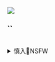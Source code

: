 ![](https://img.gzhuibei.com/images/img/18713/(*).jpg)
### ``

![]()

<details><summary>慎入🔞NSFW</summary>

Not Safe For Work
![](https://upload.wikimedia.org/wikipedia/commons/thumb/d/d3/Biohazard_Symbol_Specification.png/210px-Biohazard_Symbol_Specification.png)

<details><summary><b>风险自理Use At Your Own Risk🈲</summary>

### COSER美女] 小姐姐白银 - 透明旗袍 写真套图
https://www.meitulu.com/item/19852.html
![](https://img.gzhuibei.com/images/img/19852/1.jpg)

### MiiTao蜜桃社] Vol.009 尤物@Banny写真套图
https://www.meitulu.com/item/7690.html
![](https://img.gzhuibei.com/images/img/7690/1.jpg)

### XiuRen秀人网] No.262 刘飞儿Faye ~ 泰国写真
https://www.meitulu.com/item/7651.html
![](https://img.gzhuibei.com/images/img/7651/6.jpg)

### MiStar魅妍社] Vol.144 Abby李雅 - 网红嫩模写真套图
https://www.meitulu.com/item/9663.html
![](https://img.gzhuibei.com/images/img/9663/22.jpg)

### XiuRen秀人网] No.730 熙芝 - 日系轻熟女风 写真图片
https://www.meitulu.com/item/10483.html
![](https://img.gzhuibei.com/images/img/10483/1.jpg)

### XIUREN秀人] No.1424 新人模特@乔巧妩媚妖娆大美女第二弹
https://www.meitulu.com/item/18472.html
![](https://img.gzhuibei.com/images/img/18472/1.jpg)

### CosPlay美女] NAGISA魔物喵 - 乳牛 写真套图
https://www.meitulu.com/item/19961.html
![](https://img.gzhuibei.com/images/img/19961/1.jpg)

### DKGirl御女郎] Vol.067 梅哥 - 美乳美臀美腿的诱惑
https://www.meitulu.com/item/14551.html
![](https://img.gzhuibei.com/images/img/14551/1.jpg)

### TouTiao头条女神] 药药&筱慧 - 家有美奴②
https://www.meitulu.com/item/13601.html
![](https://img.gzhuibei.com/images/img/13601/3.jpg)
![](https://img.gzhuibei.com/images/img/13601/4.jpg)

### HERESY] 林檎蜜紀 《Garou Densetsu》Shiranui Mai
https://www.meitulu.com/item/16964.html
![](https://img.gzhuibei.com/images/img/16964/1.jpg)

### XiuRen秀人网] No.1002 模特萌汉药baby首部写真
https://www.meitulu.com/item/14675.html
![](https://img.gzhuibei.com/images/img/14675/6.jpg)
![](https://img.gzhuibei.com/images/img/14675/16.jpg)
![](https://img.gzhuibei.com/images/img/14675/17.jpg)
![](https://img.gzhuibei.com/images/img/14675/26.jpg)
![](https://img.gzhuibei.com/images/img/14675/27.jpg)

### HuaYan花の颜] Vol.041 芝芝Booty - 马来西亚沙巴旅拍的最后一套
https://www.meitulu.com/item/11518.html
![](https://img.gzhuibei.com/images/img/11518/1.jpg)
![](https://img.gzhuibei.com/images/img/11518/1.jpg)

### TGOD推女神] Elise谭晓彤 - 《百变秀》写真套图
https://www.meitulu.com/item/6575.html
![](https://img.gzhuibei.com/images/img/6575/1.jpg)
![](https://img.gzhuibei.com/images/img/6575/2.jpg)
![](https://img.gzhuibei.com/images/img/6575/3.jpg)
![](https://img.gzhuibei.com/images/img/6575/5.jpg)

### HERESY] 林檎蜜紀 - [Mitsu Maniacs] Lingerie+Bikini
https://www.meitulu.com/item/16990.html
![](https://img.gzhuibei.com/images/img/16990/1.jpg)
![](https://img.gzhuibei.com/images/img/16990/3.jpg)

### XIUREN秀人] No.1486 模特@萌汉药baby很酷东欧旅拍写真
https://www.meitulu.com/item/18709.html
![](https://img.gzhuibei.com/images/img/18709/1.jpg)
![](https://img.gzhuibei.com/images/img/18709/8.jpg)

### HuaYang花漾] Vol.086 女神@易阳Silvia济州岛旅拍写真
https://www.meitulu.com/item/16333.html
![](https://img.gzhuibei.com/images/img/16333/2.jpg)
![](https://img.gzhuibei.com/images/img/16333/4.jpg)

### 爱丝AISS] NO.78 《美丝学校》 之 体罚
https://www.meitulu.com/item/8781.html
![](https://img.gzhuibei.com/images/img/8781/4.jpg)

### 日暮企画] 日暮りん - [Shingeki no Kyojiri
https://www.meitulu.com/item/16967.html
![](https://img.gzhuibei.com/images/img/16967/1.jpg)

### AISS爱丝] NO.76 《美丝学校》之 交作业
https://www.meitulu.com/item/8780.html
![](https://img.gzhuibei.com/images/img/8780/20.jpg)
![](https://img.gzhuibei.com/images/img/8780/32.jpg)
![](https://img.gzhuibei.com/images/img/8780/33.jpg)
![](https://img.gzhuibei.com/images/img/8780/39.jpg)
![](https://img.gzhuibei.com/images/img/8780/40.jpg)

### DKGirl御女郎] Vol.102 模特@艾小青黑丝写真
https://www.meitulu.com/item/18664.html
![](https://img.gzhuibei.com/images/img/18664/14.jpg)
![](https://img.gzhuibei.com/images/img/18664/18.jpg)
![](https://img.gzhuibei.com/images/img/18664/19.jpg)
![](https://img.gzhuibei.com/images/img/18664/20.jpg)

### AISS爱丝] 美丝学校
https://www.meitulu.com/item/8776.html
![](https://img.gzhuibei.com/images/img/8776/2.jpg)

### 动感小站] 动感之星 No.159 妖精 - 高叉情趣装 套图
https://www.meitulu.com/item/5984.html
![](https://img.gzhuibei.com/images/img/5984/2.jpg)
![](https://img.gzhuibei.com/images/img/5984/4.jpg)
![](https://img.gzhuibei.com/images/img/5984/5.jpg)

### MiiTao蜜桃社] VOL.066 模特可乐 - 一位带点野性气质的00后妹子
https://www.meitulu.com/item/11757.html
![](https://img.gzhuibei.com/images/img/11757/5.jpg)

### YOUWU尤物馆] Vol.149 模特@潘琳琳ber性感猫耳装写真
https://www.meitulu.com/item/18894.html
![](https://img.gzhuibei.com/images/img/18894/4.jpg)

### DDY Pantyhose] No.023 王莹 - Cosplay Show
https://www.meitulu.com/item/7871.html
![](https://img.gzhuibei.com/images/img/7871/1.jpg)

### AISS爱丝] 若兮 《旅行日记》上篇 [黄金会员版
https://www.meitulu.com/item/8496.html
![](https://img.gzhuibei.com/images/img/8496/1.jpg)

### AISS爱丝] 松果儿&索菲 - 《圣诞特辑-驾驭驯鹿
https://www.meitulu.com/item/8516.html
![](https://img.gzhuibei.com/images/img/8516/1.jpg)

### YOUWU尤物馆] VOL.157 模特@筱慧网袜美腿写真
https://www.meitulu.com/item/19782.html
![](https://img.gzhuibei.com/images/img/19782/7.jpg)

### Aiss爱丝] 何冉《闹市&美丝》写真套图
https://www.meitulu.com/item/8515.html
![](https://img.gzhuibei.com/images/img/8515/6.jpg)

### IMiss爱蜜社] Vol.157 夏笑笑Summer - 黑丝美腿与美胸福利
https://www.meitulu.com/item/10384.html
![](https://img.gzhuibei.com/images/img/10384/1.jpg)

### 动感小站] 动感之星 No.154 妖精 - 台球桌上的尤物
https://www.meitulu.com/item/5979.html
![](https://img.gzhuibei.com/images/img/5979/1.jpg)

### 动感小站] 动感之星 No.179 妖精 - 阴贴+乳贴 人体写真 套图
https://www.meitulu.com/item/6003.html
![](https://img.gzhuibei.com/images/img/6003/7.jpg)

### Girlz-High] 神前つかさ -大尺度情趣布条系列写真
https://www.meitulu.com/item/17922.html
![](https://img.gzhuibei.com/images/img/17922/1.jpg)

### XIUREN秀人] No.1511 女神@奶瓶土肥圆矮挫丑黑穷 - 越南富国岛旅拍写真
https://www.meitulu.com/item/18734.html
![](https://img.gzhuibei.com/images/img/18734/2.jpg)
![](https://img.gzhuibei.com/images/img/18734/3.jpg)
![](https://img.gzhuibei.com/images/img/18734/9.jpg)

</details>
</details>
